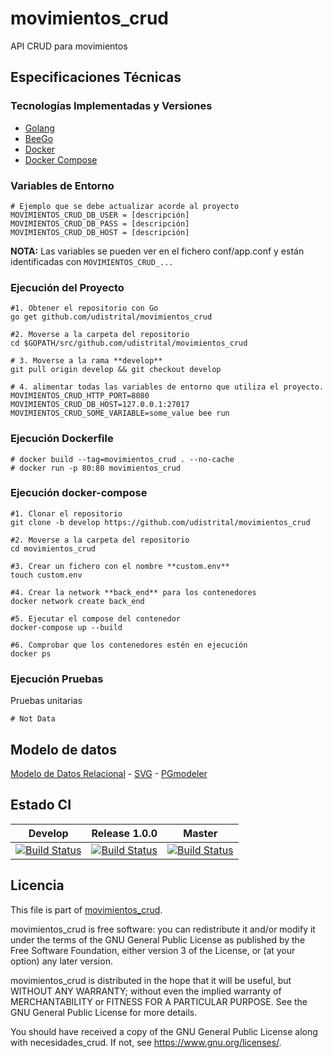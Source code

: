 # movimientos_crud

API CRUD para movimientos

## Especificaciones Técnicas

### Tecnologías Implementadas y Versiones

- [Golang](https://github.com/udistrital/introduccion_oas/blob/master/instalacion_de_herramientas/golang.md)
- [BeeGo](https://github.com/udistrital/introduccion_oas/blob/master/instalacion_de_herramientas/beego.md)
- [Docker](https://docs.docker.com/engine/install/ubuntu/)
- [Docker Compose](https://docs.docker.com/compose/)

### Variables de Entorno

```shell
# Ejemplo que se debe actualizar acorde al proyecto
MOVIMIENTOS_CRUD_DB_USER = [descripción]
MOVIMIENTOS_CRUD_DB_PASS = [descripción]
MOVIMIENTOS_CRUD_DB_HOST = [descripción]
```

**NOTA:** Las variables se pueden ver en el fichero conf/app.conf y están identificadas con `MOVIMIENTOS_CRUD_...`

### Ejecución del Proyecto

```shell
#1. Obtener el repositorio con Go
go get github.com/udistrital/movimientos_crud

#2. Moverse a la carpeta del repositorio
cd $GOPATH/src/github.com/udistrital/movimientos_crud

# 3. Moverse a la rama **develop**
git pull origin develop && git checkout develop

# 4. alimentar todas las variables de entorno que utiliza el proyecto.
MOVIMIENTOS_CRUD_HTTP_PORT=8080 MOVIMIENTOS_CRUD_DB_HOST=127.0.0.1:27017 MOVIMIENTOS_CRUD_SOME_VARIABLE=some_value bee run
```

### Ejecución Dockerfile

```shell
# docker build --tag=movimientos_crud . --no-cache
# docker run -p 80:80 movimientos_crud
```

### Ejecución docker-compose

```shell
#1. Clonar el repositorio
git clone -b develop https://github.com/udistrital/movimientos_crud

#2. Moverse a la carpeta del repositorio
cd movimientos_crud

#3. Crear un fichero con el nombre **custom.env**
touch custom.env

#4. Crear la network **back_end** para los contenedores
docker network create back_end

#5. Ejecutar el compose del contenedor
docker-compose up --build

#6. Comprobar que los contenedores estén en ejecución
docker ps
```

### Ejecución Pruebas

Pruebas unitarias

```shell
# Not Data
```

## Modelo de datos

[Modelo de Datos Relacional](https://user-images.githubusercontent.com/15944053/59788345-1dd62f00-9291-11e9-9261-1eb06d1d1454.png) -
[SVG](database/movimientos.svg) -
[PGmodeler](database/movimientos.dbm)

## Estado CI

| Develop | Release 1.0.0 | Master |
| -- | -- | -- |
| [![Build Status](https://hubci.portaloas.udistrital.edu.co/api/badges/udistrital/movimientos_crud/status.svg?ref=refs/heads/develop)](https://hubci.portaloas.udistrital.edu.co/udistrital/movimientos_crud) | [![Build Status](https://hubci.portaloas.udistrital.edu.co/api/badges/udistrital/movimientos_crud/status.svg?ref=refs/heads/release/1.0.0)](https://hubci.portaloas.udistrital.edu.co/udistrital/movimientos_crud) | [![Build Status](https://hubci.portaloas.udistrital.edu.co/api/badges/udistrital/movimientos_crud/status.svg?ref=refs/heads/master)](https://hubci.portaloas.udistrital.edu.co/udistrital/movimientos_crud) |

## Licencia

This file is part of [movimientos_crud](LICENSE).

movimientos_crud is free software: you can redistribute it and/or modify it under the terms of the GNU General Public License as published by the Free Software Foundation, either version 3 of the License, or (at your option) any later version.

movimientos_crud is distributed in the hope that it will be useful, but WITHOUT ANY WARRANTY; without even the implied warranty of MERCHANTABILITY or FITNESS FOR A PARTICULAR PURPOSE. See the GNU General Public License for more details.

You should have received a copy of the GNU General Public License along with necesidades_crud. If not, see https://www.gnu.org/licenses/.
